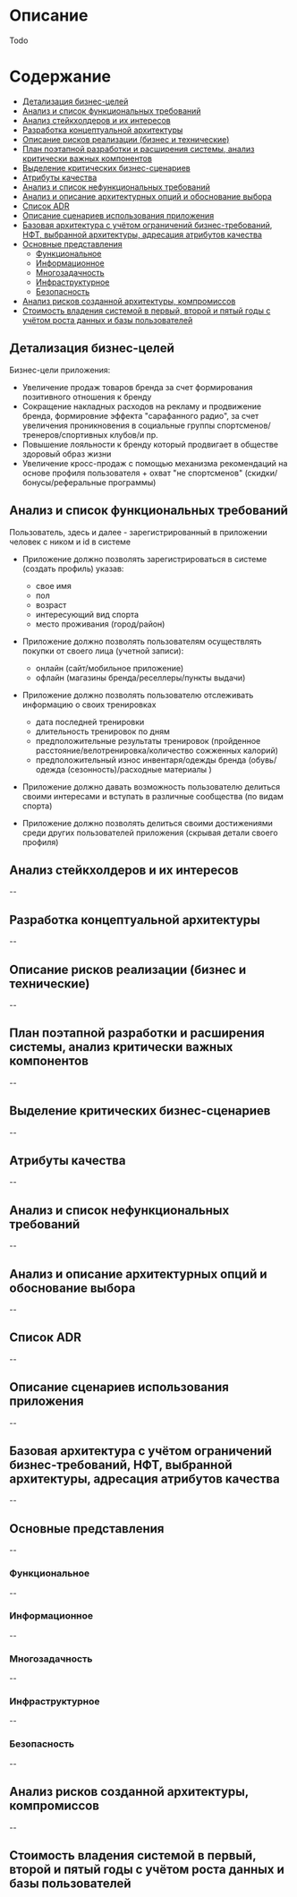 # Описание

Todo

# Содержание
- [Детализация бизнес-целей](#bn_details)
- [Анализ и список функциональных требований](#func_req)
- [Анализ стейкхолдеров и их интересов](#stakeholders)
- [Разработка концептуальной архитектуры](#arch_concept)
- [Описание рисков реализации (бизнес и технические)](#risks)
- [План поэтапной разработки и расширения системы, анализ критически важных компонентов](#steps)
- [Выделение критических бизнес-сценариев](#business_critical)
- [Атрибуты качества](#qa)
- [Анализ и список нефункциональных требований](#nfr)
- [Анализ и описание архитектурных опций и обоснование выбора](#arch_option)
- [Список ADR](#adrs)
- [Описание сценариев использования приложения](#use_cases)
- [Базовая архитектура с учётом ограничений бизнес-требований, НФТ, выбранной архитектуры, адресация атрибутов качества](#basic_arch)
- [Основные представления](#views)
    - [Функциональное](#funk_views)
    - [Информационное](#info_views)
    - [Многозадачность](#concurency_views)
    - [Инфраструктурное](#infra_views)
    - [Безопасность](#security_views)
- [Анализ рисков созданной архитектуры, компромиссов](#compromises)
- [Стоимость владения системой в первый, второй и пятый годы с учётом роста данных и базы пользователей](#cost)

## Детализация бизнес-целей <a name="bn_details"></a>
Бизнес-цели приложения:
* Увеличение продаж товаров бренда за счет формирования позитивного отношения к бренду
* Сокращение накладных расходов на рекламу и продвижение бренда, формировние эффекта "сарафанного радио", за счет увеличения проникновения в социальные группы 
спортсменов/тренеров/спортивных клубов/и пр.
* Повышение лояльности к бренду который продвигает в обществе здоровый образ жизни 
* Увеличение кросс-продаж с помощью механизма рекомендаций на основе профиля пользователя + охват "не спортсменов" (скидки/бонусы/реферальные программы) 

## Анализ и список функциональных требований <a name="func_req"></a>
Пользователь, здесь и далее - зарегистрированный в приложении человек с ником и id в системе

* Приложение должно позволять зарегистрироваться в системе (создать профиль) указав:
    * свое имя
    * пол
    * возраст
    * интересующий вид спорта
    * место проживания (город/район)

* Приложение должно позволять пользователям осуществлять покупки от своего лица (учетной записи):
    * онлайн (сайт/мобильное приложение)
    * офлайн (магазины бренда/реселлеры/пункты выдачи)

* Приложение должно позволять пользователю отслеживать информацию о своих тренировках
    * дата последней тренировки
    * длительность тренировок по дням
    * предположительные результаты тренировок (пройденное расстояние/велотренировка/количество сожженных калорий)
    * предположительный износ инвентаря/одежды бренда (обувь/одежда (сезонность)/расходные материалы )

* Приложение должно давать возможность пользователю делиться своими интересами и вступать в различные сообщества (по видам спорта)

* Приложение должно позволять делиться своими достижениями среди других пользователей приложения (скрывая детали своего профиля)

## Анализ стейкхолдеров и их интересов <a name="stakeholders"></a>
--

## Разработка концептуальной архитектуры <a name="arch_concept"></a>
--

## Описание рисков реализации (бизнес и технические) <a name="risks"></a>
--

## План поэтапной разработки и расширения системы, анализ критически важных компонентов <a name="steps"></a>
--

## Выделение критических бизнес-сценариев <a name="business_critical"></a>
--

## Атрибуты качества <a name="qa"></a>
--

## Анализ и список нефункциональных требований <a name="nfr"></a>
--

## Анализ и описание архитектурных опций и обоснование выбора <a name="arch_option"></a>
--

## Список ADR <a name="adrs"></a>
--

## Описание сценариев использования приложения <a name="use_cases"></a>
--

## Базовая архитектура с учётом ограничений бизнес-требований, НФТ, выбранной архитектуры, адресация атрибутов качества <a name="basic_arch"></a>
--

## Основные представления <a name="views"></a>
--

### Функциональное <a name="funk_views"></a>
--
### Информационное <a name="info_views"></a>
--
### Многозадачность <a name="concurency_views"></a>
--
### Инфраструктурное <a name="infra_views"></a>
--
### Безопасность <a name="security_views"></a>
--

## Анализ рисков созданной архитектуры, компромиссов <a name="compromises"></a>
--

## Стоимость владения системой в первый, второй и пятый годы с учётом роста данных и базы пользователей <a name="cost"></a>